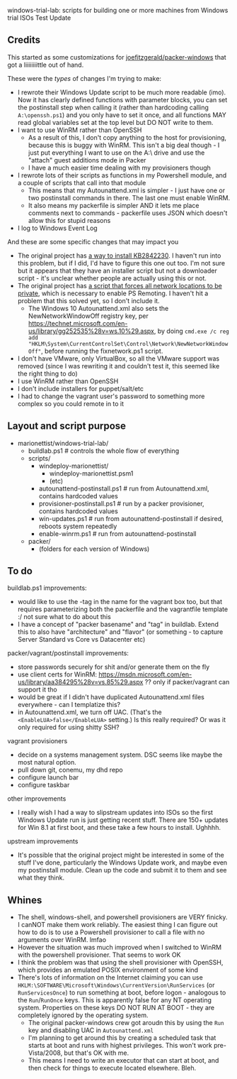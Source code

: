 windows-trial-lab: scripts for building one or more machines from Windows trial ISOs
Test Update
## Credits
This started as some customizations for [joefitzgerald/packer-windows](https://github.com/joefitzgerald/packer-windows) that got a liiiiiiiittle out of hand. 

These were the *types* of changes I'm trying to make: 

- I rewrote their Windows Update script to be much more readable (imo). Now it has clearly defined functions with parameter blocks, you can set the postinstall step when calling it (rather than hardcoding calling `A:\openssh.ps1`) and you only have to set it once, and all functions MAY read global variables set at the top level but DO NOT write to them. 
- I want to use WinRM rather than OpenSSH
    - As a result of this, I don't copy anything to the host for provisioning, because this is buggy with WinRM. This isn't a big deal though - I just put everything I want to use on the A:\ drive and use the "attach" guest additions mode in Packer
    - I have a much easier time dealing with my provisioners though
- I rewrote lots of their scripts as functions in my Powershell module, and a couple of scripts that call into that module
    - This means that my Autounattend.xml is simpler - I just have one or two postinstall commands in there. The last one must enable WinRM.
    - It also means my packerfile is simpler AND it lets me place comments next to commands - packerfile uses JSON which doesn't allow this for stupid reasons
- I log to Windows Event Log

And these are some specific changes that may impact you

- The original project has [a way to install KB2842230](https://github.com/joefitzgerald/packer-windows/blob/master/scripts/hotfix-KB2842230.bat). I haven't run into this problem, but if I did, I'd have to figure this one out too. I'm not sure but it appears that they have an installer script but not a downloader script - it's unclear whether people are actually using this or not. 
- The original project has [a script that forces all network locations to be private](https://github.com/joefitzgerald/packer-windows/blob/master/scripts/fixnetwork.ps1), which is necessary to enable PS Remoting. I haven't hit a problem that this solved yet, so I don't include it. 
    - The Windows 10 Autounattend.xml also sets the NewNetworkWindowOff registry key, per <https://technet.microsoft.com/en-us/library/gg252535%28v=ws.10%29.aspx>, by doing `cmd.exe /c reg add "HKLM\System\CurrentControlSet\Control\Network\NewNetworkWindowOff"`, before running the fixnetwork.ps1 script.
- I don't have VMware, only VirtualBox, so all the VMware support was removed (since I was rewriting it and couldn't test it, this seemed like the right thing to do)
- I use WinRM rather than OpenSSH
- I don't include installers for puppet/salt/etc
- I had to change the vagrant user's password to something more complex so you could remote in to it

## Layout and script purpose

- marionettist/windows-trial-lab/
    - buildlab.ps1                          # controls the whole flow of everything
	- scripts/
		- windeploy-marionettist/
			- windeploy-marionettist.psm1
			- (etc)
		- autounattend-postinstall.ps1      # run from Autounattend.xml, contains hardcoded values
		- provisioner-postinstall.ps1       # run by a packer provisioner, contains hardcoded values
        - win-updates.ps1                   # run from autounattend-postinstall if desired, reboots system repeatedly
        - enable-winrm.ps1                  # run from autounattend-postinstall
    - packer/ 
        - (folders for each version of Windows)

## To do

buildlab.ps1 improvements: 

- would like to use the -tag in the name for the vagrant box too, but that requires parameterizing both the packerfile and the vagrantfile template :/ not sure what to do about this
- I have a concept of "packer basename" and "tag" in buildlab. Extend this to also have "architecture" and "flavor" (or something - to capture Server Standard vs Core vs Datacenter etc) 

packer/vagrant/postinstall improvements:

- store passwords securely for shit and/or generate them on the fly
- use client certs for WinRM: https://msdn.microsoft.com/en-us/library/aa384295%28v=vs.85%29.aspx ?? only if packer/vagrant can support it tho
- would be great if I didn't have duplicated Autounattend.xml files everywhere - can I templatize this?  
- in Autounattend.xml, we turn off UAC. (That's the `<EnableLUA>false</EnableLUA>` setting.) Is this really required? Or was it only required for using shitty SSH? 

vagrant provisioners

- decide on a systems management system. DSC seems like maybe the most natural option.
- pull down git, conemu, my dhd repo 
- configure launch bar
- configure taskbar 

other improvements

- I really wish I had a way to slipstream updates into ISOs so the first Windows Update run is just getting recent stuff. There are 150+ updates for Win 8.1 at first boot, and these take a few hours to install. Ughhhh.

upstream improvements

- It's possible that the original project might be interested in some of the stuff I've done, particularly the Windows Update work, and maybe even my postinstall module. Clean up the code and submit it to them and see what they think. 

## Whines

- The shell, windows-shell, and powershell provisioners are VERY finicky. I canNOT make them work reliably. The easiest thing I can figure out how to do is to use a Powershell provisioner to call a file with no arguments over WinRM. lmfao
- However the situation was much improved when I switched to WinRM with the powershell provisioner. That seems to work OK
- I think the problem was that using the shell provisioner with OpenSSH, which provides an emulated POSIX environment of some kind
- There's lots of information on the Internet claiming you can use `HKLM:\SOFTWARE\Microsoft\Windows\CurrentVersion\RunServices` (or `RunServicesOnce`) to run something at boot, before logon - analogous to the `Run`/`RunOnce` keys. This is apparently false for any NT operating system. Properties on these keys DO NOT RUN AT BOOT - they are completely ignored by the operating system. 
    - The original packer-windows crew got aroudn this by using the `Run` key and disabling UAC in `Autounattend.xml`
    - I'm planning to get around this by creating a scheduled task that starts at boot and runs with highest privileges. This won't work pre-Vista/2008, but that's OK with me. 
    - This means I need to write an executor that can start at boot, and then check for things to execute located elsewhere. Bleh. 


